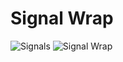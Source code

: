 # Signal Wrap


![Signals](https://github.com/sagoforest/signal-wrap/wiki/images/signals.png)
![Signal Wrap](https://github.com/sagoforest/signal-wrap/wiki/images/winding.png)
